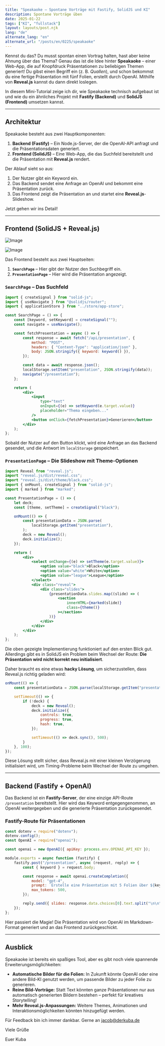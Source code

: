 ```yaml
---
title: "Speakaoke – Spontane Vorträge mit Fastify, SolidJS und KI"
description: Spontane Vorträge üben
date: 2025-01-22
tags: ["KI", "fullstack"]
layout: layouts/post.njk
lang: "de"
alternate_lang: "en"
alternate_url: "/posts/en/0225/speakaoke"
---
```


Kennst du das? Du musst spontan einen Vortrag halten, hast aber keine Ahnung über das Thema? Genau das ist die Idee hinter **Speakaoke** – einer Web-App, die auf Knopfdruck Präsentationen zu beliebigen Themen generiert! Du gibst einen Begriff ein (z. B. _Quallen_), und schon bekommst du eine fertige Präsentation mit fünf Folien, erstellt durch OpenAI. Mithilfe von **Reveal.js** kannst du dann direkt loslegen.

In diesem Mini-Tutorial zeige ich dir, wie Speakaoke technisch aufgebaut ist und wie du ein ähnliches Projekt mit **Fastify (Backend)** und **SolidJS (Frontend)** umsetzen kannst.

---

## Architektur

Speakaoke besteht aus zwei Hauptkomponenten:

1. **Backend (Fastify)** – Ein Node.js-Server, der die OpenAI-API anfragt und die Präsentationsdaten generiert.
2. **Frontend (SolidJS)** – Eine Web-App, die das Suchfeld bereitstellt und die Präsentation mit **Reveal.js** rendert.

Der Ablauf sieht so aus:

1. Der Nutzer gibt ein Keyword ein.
2. Das Backend sendet eine Anfrage an OpenAI und bekommt eine Präsentation zurück.
3. Das Frontend zeigt die Präsentation an und startet eine **Reveal.js**-Slideshow.

Jetzt gehen wir ins Detail!

---

## Frontend (SolidJS + Reveal.js)

![Image](/img/0225/speakaoke.png "Präsentationsbeispiel")

![Image](/img/0225/kuba-presentation.png "Präsentationsbeispiel")

Das Frontend besteht aus zwei Hauptseiten:

1. **`SearchPage`** – Hier gibt der Nutzer den Suchbegriff ein.
2. **`PresentationPage`** – Hier wird die Präsentation angezeigt.

### `SearchPage` – Das Suchfeld

```jsx
import { createSignal } from "solid-js";
import { useNavigate } from "@solidjs/router";
import { applicationStore } from "../store/app-store";

const SearchPage = () => {
    const [keyword, setKeyword] = createSignal("");
    const navigate = useNavigate();

    const fetchPresentation = async () => {
        const response = await fetch("/api/presentation", {
            method: "POST",
            headers: { "Content-Type": "application/json" },
            body: JSON.stringify({ keyword: keyword() }),
        });

        const data = await response.json();
        localStorage.setItem("presentation", JSON.stringify(data));
        navigate("/presentation");
    };

    return (
        <div>
            <input
                type="text"
                onInput={(e) => setKeyword(e.target.value)}
                placeholder="Thema eingeben..."
            />
            <button onClick={fetchPresentation}>Generieren</button>
        </div>
    );
};
```

Sobald der Nutzer auf den Button klickt, wird eine Anfrage an das Backend gesendet, und die Antwort im `localStorage` gespeichert.

### `PresentationPage` – Die Slideshow mit Theme-Optionen

```jsx
import Reveal from "reveal.js";
import "reveal.js/dist/reveal.css";
import "reveal.js/dist/theme/black.css";
import { onMount, createSignal } from "solid-js";
import { marked } from "marked";

const PresentationPage = () => {
    let deck;
    const [theme, setTheme] = createSignal("black");

    onMount(() => {
        const presentationData = JSON.parse(
            localStorage.getItem("presentation"),
        );
        deck = new Reveal();
        deck.initialize();
    });

    return (
        <div>
            <select onChange={(e) => setTheme(e.target.value)}>
                <option value="black">Black</option>
                <option value="white">White</option>
                <option value="league">League</option>
            </select>
            <div class="reveal">
                <div class="slides">
                    {presentationData.slides.map((slide) => (
                        <section
                            innerHTML={marked(slide)}
                            class={theme()}
                        ></section>
                    ))}
                </div>
            </div>
        </div>
    );
};
```

Die oben gezeigte Implementierung funktioniert auf den ersten Blick gut. Allerdings gibt es in SolidJS ein Problem beim Wechsel der Route: **Die Präsentation wird nicht korrekt neu initialisiert**.

Daher braucht es eine etwas **hacky Lösung**, um sicherzustellen, dass Reveal.js richtig geladen wird:

```jsx
onMount(() => {
    const presentationData = JSON.parse(localStorage.getItem("presentation"));

    setTimeout(() => {
        if (!deck) {
            deck = new Reveal();
            deck.initialize({
                controls: true,
                progress: true,
                hash: true,
            });

            setTimeout(() => deck.sync(), 500);
        }
    }, 100);
});
```

Diese Lösung stellt sicher, dass Reveal.js mit einer kleinen Verzögerung initialisiert wird, um Timing-Probleme beim Wechsel der Route zu umgehen.

---

## Backend (Fastify + OpenAI)

Das Backend ist ein **Fastify-Server**, der eine einzige API-Route `/presentation` bereitstellt. Hier wird das Keyword entgegengenommen, an OpenAI weitergegeben und die generierte Präsentation zurückgesendet.

### **Fastify-Route für Präsentationen**

```js
const dotenv = require("dotenv");
dotenv.config();
const OpenAI = require("openai");

const openai = new OpenAI({ apiKey: process.env.OPENAI_API_KEY });

module.exports = async function (fastify) {
    fastify.post("/presentation", async (request, reply) => {
        const { keyword } = request.body;

        const response = await openai.createCompletion({
            model: "gpt-4",
            prompt: `Erstelle eine Präsentation mit 5 Folien über ${keyword}. Jede Folie sollte eine Markdown-Überschrift und kurze Bulletpoints haben.`,
            max_tokens: 500,
        });

        reply.send({ slides: response.data.choices[0].text.split("\n\n") });
    });
};
```

Hier passiert die Magie! Die Präsentation wird von OpenAI im Markdown-Format generiert und an das Frontend zurückgeschickt.

---

## Ausblick

Speakaoke ist bereits ein spaßiges Tool, aber es gibt noch viele spannende Erweiterungsmöglichkeiten:

-   **Automatische Bilder für die Folien:** In Zukunft könnte OpenAI oder eine andere Bild-KI genutzt werden, um passende Bilder zu jeder Folie zu generieren.
-   **Reine Bild-Vorträge:** Statt Text könnten ganze Präsentationen nur aus automatisch generierten Bildern bestehen – perfekt für kreatives Storytelling!
-   **Mehr Reveal.js-Anpassungen:** Weitere Themes, Animationen und Interaktionsmöglichkeiten könnten hinzugefügt werden.

Für Feedback bin ich immer dankbar.
Gerne an jacob@derkuba.de

Viele Grüße

Euer Kuba
